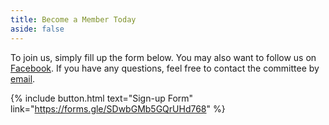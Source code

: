 ```yaml
---
title: Become a Member Today
aside: false
---
```


To join us, simply fill up the form below. You may also want to follow us on [Facebook](https://www.facebook.com/amoralsciencesclub "Facebook"). If you have any questions, feel free to contact the committee by [email](mailto:dw644@cam.ac.uk "email").

{% include button.html text="Sign-up Form" link="https://forms.gle/SDwbGMb5GQrUHd768" %}

